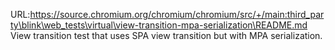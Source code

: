 URL:https://source.chromium.org/chromium/chromium/src/+/main:third_party\blink\web_tests\virtual\view-transition-mpa-serialization\README.md
View transition test that uses SPA view transition but with MPA serialization.

